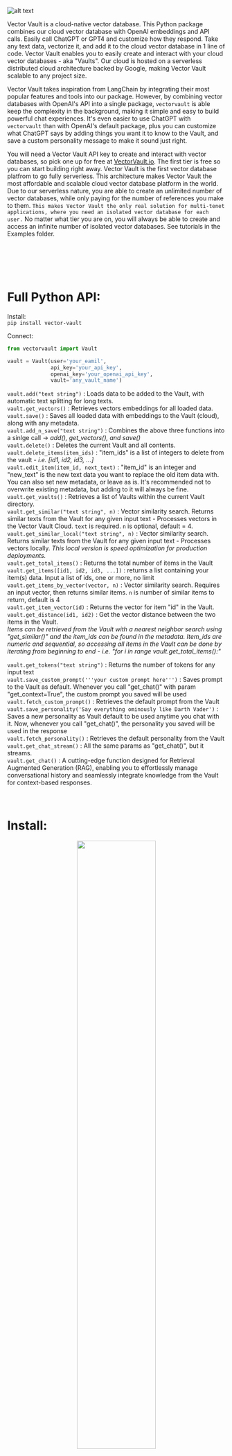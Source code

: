 ![alt text](https://images.squarespace-cdn.com/content/646ad2edeaaf682a9bbc36da/297fde6c-f5b4-4076-83bc-81dcfdbffebe/Vector+Vault+Header+5000.jpg)

Vector Vault is a cloud-native vector database. This Python package combines our cloud vector database with OpenAI embeddings and API calls. Easily call ChatGPT or GPT4 and customize how they respond. Take any text data, vectorize it, and add it to the cloud vector database in 1 line of code. Vector Vault enables you to easily create and interact with your cloud vector databases - aka "Vaults". Our cloud is hosted on a serverless distributed cloud architecture backed by Google, making Vector Vault scalable to any project size. 

Vector Vault takes inspiration from LangChain by integrating their most popular features and tools into our package. However, by combining vector databases with OpenAI's API into a single package, `vectorvault` is able keep the complexity in the background, making it simple and easy to build powerful chat experiences. It's even easier to use ChatGPT with `vectorvault` than with OpenAI's default package, plus you can customize what ChatGPT says by adding things you want it to know to the Vault, and save a custom personality message to make it sound just right. 

You will need a Vector Vault API key to create and interact with vector databases, so pick one up for free at [VectorVault.io](https://vectorvault.io). The first tier is free so you can start building right away. Vector Vault is the first vector database platfrom to go fully serverless. This architecture makes Vector Vault the most affordable and scalable cloud vector database platform in the world. Due to our serverless nature, you are able to create an unlimited number of vector databases, while only paying for the number of references you make to them. `This makes Vector Vault the only real solution for multi-tenet applications, where you need an isolated vector database for each user.`  No matter what tier you are on, you will always be able to create and access an infinite number of isolated vector databases. See tutorials in the Examples folder. 


<br>
<br>
<br>
<br>

# Full Python API:

Install:
<br>
`pip install vector-vault` 

Connect:
```python
from vectorvault import Vault

vault = Vault(user='your_eamil', 
              api_key='your_api_key',
              openai_key='your_openai_api_key',
              vault='any_vault_name')
``` 

`vault.add("text string")` : Loads data to be added to the Vault, with automatic text splitting for long texts. 
<br>
`vault.get_vectors()` : Retrieves vectors embeddings for all loaded data. 
<br>
`vault.save()` : Saves all loaded data with embeddings to the Vault (cloud), along with any metadata. 
<br>
`vault.add_n_save("text string")` : Combines the above three functions into a sinlge call -> *add(), get_vectors(), and save()* 
<br>
`vault.delete()` : Deletes the current Vault and all contents. 
<br>
`vault.delete_items(item_ids)` : "item_ids" is a list of integers to delete from the vault - *i.e. [id1, id2, id3, ...]*
<br>
`vault.edit_item(item_id, next_text)` : "item_id" is an integer and "new_text" is the new text data you want to replace the old item data with. You can also set new metadata, or leave as is. It's recommended not to overwrite existing metadata, but adding to it will always be fine.
<br>
`vault.get_vaults()` : Retrieves a list of Vaults within the current Vault directory.
<br>
`vault.get_similar("text string", n)` : Vector similarity search. Returns similar texts from the Vault for any given input text - Processes vectors in the Vector Vault Cloud. `text` is required. `n` is optional, default = 4.
<br>
`vault.get_similar_local("text string", n)` : Vector similarity search. Returns similar texts from the Vault for any given input text - Processes vectors locally. *This local version is speed optimization for production deployments.*
<br>
`vault.get_total_items()` : Returns the total number of items in the Vault
<br>
`vault.get_items([id1, id2, id3, ...])` : returns a list containing your item(s) data. Input a list of ids, one or more, no limit
<br>
`vault.get_items_by_vector(vector, n)` : Vector similarity search. Requires an input vector, then returns similar items. `n` is number of similar items to return, default is 4
<br>
`vault.get_item_vector(id)` : Returns the vector for item "id" in the Vault.
<br>
`vault.get_distance(id1, id2)`  : Get the vector distance between the two items in the Vault. 
<br>*Items can be retrieved from the Vault with a nearest neighbor search using "get_similar()" and the item_ids can be found in the metadata. Item_ids are numeric and sequential, so accessing all items in the Vault can be done by iterating from beginning to end - i.e. "for i in range vault.get_total_items():"*

`vault.get_tokens("text string")` : Returns the number of tokens for any input text
<br>
`vault.save_custom_prompt('''your custom prompt here''')` : Saves prompt to the Vault as default. Whenever you call "get_chat()" with param "get_context=True", the custom prompt you saved will be used 
<br>
`vault.fetch_custom_prompt()` : Retrieves the default prompt from the Vault
<br>
`vault.save_personality('Say everything ominously like Darth Vader')` : Saves a new personality as Vault default to be used anytime you chat with it. Now, whenever you call "get_chat()", the personality you saved will be used in the response
<br>
`vault.fetch_personality()` : Retrieves the default personality from the Vault
<br>
`vault.get_chat_stream()` : All the same params as "get_chat()", but it streams.
<br>
`vault.get_chat()` : A cutting-edge function designed for Retrieval Augmented Generation (RAG), enabling you to effortlessly manage conversational history and seamlessly integrate knowledge from the Vault for context-based responses. 
<br>
<br>
<br>

# Install:
<p align="center">
  <img src="https://images.squarespace-cdn.com/content/646ad2edeaaf682a9bbc36da/2acebcaa-f5dd-44c9-8bba-c10723bc7064/Vector+Vault+Vault+2000.png" width="60%" height="60%" />
</p>

Install Vector Vault:
```
pip install vector-vault
```
<br>

# Upload:

```python
from vectorvault import Vault

vault = Vault(user='YOUR_EMAIL',
              api_key='YOUR_API_KEY', 
              openai_key='YOUR_OPENAI_KEY',
              vault='NAME_OF_VAULT') # a new vault will be created if the name does not exist - if so, you will be connected

vault.add('some text')

vault.get_vectors()

vault.save()
```


<br>
<br>

`vault.add()` is very versitile. You can add any length of text, even a full book...and it will be all automatically split and processed. `vault.get_vectors()` is also extremely flexible. You can `vault.add()` as much as you want, and then when you're done, process all the vectors at once with a single `vault.get_vectors()` call - Which internally batches vector embeddings with OpenAI's text-embeddings-ada-002, and comes with auto rate-limiting and concurrent requests for maximum processing speed. 
```python

vault.add(very_large_text)

vault.get_vectors() 

vault.save() 

# these three lines execute fast and can be called mid-conversation before a reply
```
Small save loads are usually finished in less than a second. Large loads depend on total data size. 
>> A 2000 page book (e.g. the Bible) would take ~30 seconds. A test was done adding 37 books. The `get_vectors()` function took 8 minutes and 56 seconds. (For comparison, processing via OpenAI's standard embedding function, that you can find in their documentation, would take over two days). This exponentially faster processing time is due to our built in concurrency and internal text uploading methods that are optimized for speed and have built-in rate limiting.

<br>
<br>

# Reference:
<p align="center">
  <img src="https://images.squarespace-cdn.com/content/646ad2edeaaf682a9bbc36da/5ae905b0-43d0-4b86-a965-5b447ee8c7de/Vector+Vault+Vault.jpg?content-type=image%2Fjpeg" width="60%" height="60%" />
</p>

## Search your data:
```python
# After adding data about NASA's Mars mission to the Vault
similar_data = vault.get_similar("Your text input") 

for result in similar_data:
    print(result['data'])
```
>> NASA Mars Exploration... NASA To Host Briefing... Program studies Mars... A Look at a Steep North Polar...

<br>
<br>
<br>

The exact same call, but from command line:
```
curl -X POST "https://api.vectorvault.io/get_similar" \
     -H "Content-Type: application/json" \
     -d '{
        "user": "your_username",
        "api_key": "your_api_key",
        "openi_key": "your_openai_api_key",
        "vault": "your_vault_name",
        "text": "Your text input"
     }'
```
>> [{"data":"NASA Mars Exploration... *(shortend for brevity)*","metadata":{"created_at":"2023-05-29T19:21:20.846023","item_id":0,"name":"webdump-0","updated_at":"2023-05-29T19:21:20.846028"}}]
    
<br>

Back to Python, here's how to print the data and metadata together:
```python
for result in similar_data:
    print(result['data'])
    print(result['metadata'])
```
>> NASA Mars Exploration... {"created_at":"2023-05-29T19...} NASA To Host Briefing... {"created_at":"2023-05-29T19...} Program studies Mars... {"created_at":"2023-05-29T19...} A Look at a Steep North Polar... {"created_at":"2023-05-29T19...}

<br>
<br>
<br>
<br>

## Talk to your data

Get chat response from OpenAI's ChatGPT with `get_chat()`.
It has built-in rate limiting, auto retries, and automatic chat histroy slicing, so you can create complex chat capability without getting complicated. All you have to add is the text and the Vault takes care of the rest.

## The get_chat() function:
```python
get_chat( 
        text = None, # the text to respond to
        history = None, # conversation history
        summary = False, # generate a summary of the text
        get_context = False, # retrieves vector similary search results as context to augment the response (RAG)
        n_context = 4, # how many items to retrieve and use as context 
        return_context = False, # returns the context items
        history_search = False, # integrates conversation history into the vector similarity search
        smart_history_search = False, # uses ChatGPT to generate a search query given the conversation history
        model = 'gpt-3.5-turbo', # ChatGPT by default - change to 'gpt-4' or any of the other models
        include_context_meta = False, # include item metadata in the RAG response
        custom_prompt = False, # a custom prompt to use in place of the default 
        local = False, # performs vector search locally
        temperature = 0, # randomness of the model 0 = none, 0.5 = mid, 1 = most
        timeout = 45 # how many seconds to wait when not receiving a response from the AI 
        )
```

```python
# Basic usage to get a response
response = vault.get_chat(text)

# Including chat history
response = vault.get_chat(text, chat_history)

# Requesting a summary of the response
summary = vault.get_chat(text, summary=True)

# Retrieving context-based response
response = vault.get_chat(text, get_context=True)

# Context-based response with chat history
response = vault.get_chat(text, chat_history, get_context=True)

# Context-response with context samples returned
vault_response = vault.get_chat(text, get_context=True, return_context=True)

# Using a custom prompt
response = vault.get_chat(text, chat_history, get_context=True, custom_prompt=my_prompt)
```

When using a custom prompt, ensure that it includes the placeholders `history`, `context`, and `question`, which will be used during internal formatting of the prompt. *(See default prompts in vectorvault/ai.py)*


## Normal Usage:
```python
# connect to the vault you want to use
vault = Vault(user='YOUR_EMAIL', 
              api_key='YOUR_API_KEY', 
              openai_key='YOUR_OPENAI_KEY', 
              vault='vectorvault')

# text input
question = "Should I use Vector Vault for my next generative ai application?"

answer = vault.get_chat(question, get_context=True)  

print(answer)
```
>> Vector Vault simplifies the process of creating generative AI, making it a compelling choice for your next project involving generative AI. It's essential to consider your specific use cases and the technologies you're currently utilizing. Nevertheless, Vector Vault's seamless integration into various workflows and its ability to operate in a cloud-based environment make it an ideal solution for incorporating generative AI into any application. To achieve this, you can simply input your text into your Vector Vault implementation and retrieve the generated response. Additionally, you have the option to access the Vector Vault API directly from a JavaScript front-end interface, eliminating the need for setting up your own backend implementation. With these advantages in mind, Vector Vault is likely to streamline the development of your next generative AI application, making it faster and more straightforward.

<br>
<br>
<br>
<br>

# Summarize Anything:

You can summarize any text, no matter how large - even an entire book all at once. Long texts are split into the largest possible chunk sizes and a summary is generated for each chunk. When all summaries are finished, they are concatenated and returned as one.
```python
# get summary, no matter how large the input text
summary = vault.get_chat(text, summary=True)
```
<br>

Want to make it a certain length?
```python
# make a summary under a legnth of 1000 characters
summary = vault.get_chat(text, summary=True)

while len(summary) > 1000:
    summary = vault.get_chat(summary, summary=True)
```

<br>
<br>
<br>
<br>

# Streaming:
Use the built-in streaming functionality to get interactive chat streaming with `get_chat_stream()`. It has all the same params as `get_chat()`, but it streams.
Here's an [app](https://philbrosophy.web.app) we built to showcase what you can do with Vector Vault:
<br>

![Alt text](https://media.giphy.com/media/v1.Y2lkPTc5MGI3NjExa3FhcnB4MWEyeDdmNTRvNWVyODRoa3czMm9nM3RudDd5dW84Y3lwNyZlcD12MV9pbnRlcm5hbF9naWZfYnlfaWQmY3Q9Zw/RAQQEzEZHjDwISYK8n/giphy.gif)

See it in action. Check our [examples folder](https://github.com/John-Rood/VectorVault/tree/main/examples) Colab notebooks.

<br>
<br>
<br>
<br>

# Metadata Made Easy
Metadata is important for knowing where your data came from, when it was made, and anything else you want to know about data you add to the Vault. The Vault is your vector database, and when you add data in it to be searched, the metadata will always come back with every search result. Add anything you want to the metadata and it will be permenantly saved.

```python
# To add metadata to your vault, just include the meta as a parameter in `add()`. Meta is always a dict, and you can add any fields you want.

metadata = {
    'name': 'Lifestyle in LA',
    'country': 'United States',
    'city': 'LA' 
}

vault.add(text, meta=metadata)

vault.get_vectors()

vault.save()
```


<br>


```python
# To get any metadata, just put "['metadata']", then the data you want after it, like: "['name']": 

similar_data = vault.get_similar("Your text input") # 4 results by default

# printing metadata from first result...
print(similar_data[0]['metadata']['name'])
print(similar_data[0]['metadata']['country'])
print(similar_data[0]['metadata']['city'])
```
>> Lifestyle in LA 

>> United States 

>> LA 

<br>


<br>

## Add Any Fields:

```python
# Add any fields you want to the metadata:

with open('1984.txt', 'r') as file:
    text = file.read()

book_metadata = {
    'title': '1984',
    'author': 'George Orwell',
    'genre': 'Dystopian',
    'publication_year': 1949,
    'publisher': 'Secker & Warburg',
    'ISBN': '978-0451524935',
    'language': 'English',
    'page_count': 328
}

vault.add(text, meta=book_metadata)

vault.get_vectors()

vault.save()
```

<br>

```python
# Later you can get any of those fields
similar_data = vault.get_similar("How will the government control you in the future?") 
# `get_similar` returns 4 results by default

for result in similar_data: 
    print(result['metadata']['title'])
    print(result['metadata']['author'])
    print(result['metadata']['genre'])
```
>> 1984 George Orwell Dystopian 1984 George Orwell Dystopian 1984 George Orwell Dystopian 1984 George Orwell Dystopian

<br>

```python
# Results are always returned in a list, so '[0]' pulls the first result
similar_data = vault.get_similar("How will the government control you in the future?") 
print(similar_data[0]['metadata']['title'])
print(similar_data[0]['metadata']['author'])
print(similar_data[0]['metadata']['genre'])
```
>> 1984 George Orwell Dystopian 

<br>
<br>

# Vaults:
Vault names are case sensitive. They can have spaces as well.

```python
# print the list of vaults inside the current vault directory
science_vault = Vault(user='YOUR_EMAIL', 
                      api_key='YOUR_API_KEY', 
                      openai_key='YOUR_OPENAI_KEY', 
                      vault='science')

print(science_vault.get_vaults())
```
>> ['biology', 'physics', 'chemistry']

<br>

## Access vaults within vaults with


```python
# biology vault within science vault
biology_vault = Vault(user='YOUR_EMAIL', 
                      api_key='YOUR_API_KEY', 
                      openai_key='YOUR_OPENAI_KEY', 
                      vault='science/biology')
```

```python
# chemistry vault within science vault
chemistry_vault = Vault(user='YOUR_EMAIL', 
                        api_key='YOUR_API_KEY', 
                        openai_key='YOUR_OPENAI_KEY', 
                        vault='science/chemistry')

# list the vaults within the current directory with `get_vaults`
print(chemistry_vault.get_vaults())
```
>> ['reactions', 'formulas', 'lab notes']


```python
# lab notes vault, within chemistry vault, within science vault
lab_notes_vault = Vault(user='YOUR_EMAIL', 
                        api_key='YOUR_API_KEY', 
                        openai_key='YOUR_OPENAI_KEY', 
                        vault='science/chemistry/lab notes')
```
Each vault is a seperate and isolated vector database.
<br>
<br>
<br>
<br>
<br>
<br>
<br>


# LLM Tools (`vault.tools`):
### Vector Vault's arsenal of exclusive LLM tools that allow you to generate structured and dependable outputs from unstructured and variable data:

`get_rating`: Generate quality ratings (1-10)
<br>
`get_yes_no`: Generate a definitive 'yes' or 'no' response
<br>
`get_binary`: Generate binary (0/1) response
<br>
`get_match`: Generate an exact match to one item within a list
<br>
`get_topic`: Classify any text into a 1-3 word topic
<br>
`match_or_make`: Match or create new list options for flexibility, even from scratch

```python
# Tools example 1:
number_out_of_ten = vault.tools.get_rating('How does LeBron James compare to Michael Jordan?')
print(number_out_of_ten)
```
>> 8

```python
# Tools example 2: 
binary_answer = vault.tools.get_binary('Should I turn right or left?, 0 for right, 1 for left')
print(binary_answer)
```
>> 0

```python
# Tools example 3: 
yes_or_no = vault.tools.get_yes_no('Should I use Vector Vault to build my next AI project?')
print(yes_or_no)
```
>> yes



<br>
<br>
<br>
<br>
<br>
<br>




## Getting Started:
Open the [examples folder](https://github.com/John-Rood/VectorVault/tree/main/examples) and try out the Google Colab tutorials we have! They will show you a lot about how to use the `vectorvault` package. Also try out our no-code dashboard that hosts almost all the same interactions with an interactive visual interface at [app.vectorvault.io](https://app.vectorvault.io)

<br>
<br>
<br>
<br>

# Build an AI Cusomter Service Chatbot
<p align="center">
  <img src="https://images.squarespace-cdn.com/content/646ad2edeaaf682a9bbc36da/dceb5c7d-6ec6-4eda-82f2-b8848c7b519d/ai_chatbot_having_a_conversation.png" width="60%" height="60%" />
</p>
<br>

Here's a quick example of what you can do with Vector Vault. We load a company's customer support data into a txt file called `customer_service.txt`, vectorize all that data, then upload it to the Vault. 

<br>

### Create the Customer Service Vault
```python
from vectorvault import Vault

vault = Vault(user='your_eamil', 
              api_key='your_api_key',
              openai_key='your_openai_api_key',
              vault='Customer Service')

with open('customer_service.txt', 'r') as f:
    vault.add(f.read())

vault.get_vectors()

vault.save()
```

<br>

Now whenever you want to use it in production call `get_chat()`, with `get_context=True`, which will take the customer's question, search the Vault to find the 4 most relevant answers, then have ChatGPT reply to the customer using those answers to augment its' reply. AKA RAG response.

```python
customer_question = "I just bought your XD2000 remote and I'm having trouble syncing it to my tv"

support_answer = vault.get_chat(customer_question, get_context=True)
```
Now your AI chatbot sounds just like every other rep!


<br>
<br>
<br>
<br>
<br>
<br>

# Contact:
### If have any questions, drop a message in the Vector Vault [Discord channel](https://discord.gg/AkMsP9Uq), happy to help.

Happy coding!
<br>
<p align="center">
  <img src="https://images.squarespace-cdn.com/content/646ad2edeaaf682a9bbc36da/7d1a596b-7560-446b-aa69-1827819d198b/Looking+out+with+hope+vector+vault.png" width="60%" height="60%" />
</p>

<br>
